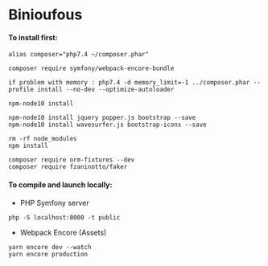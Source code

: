 # Binioufous


#### To install first:

```
alias composer="php7.4 ~/composer.phar"

composer require symfony/webpack-encore-bundle

if problem with memory : php7.4 -d memory_limit=-1 ../composer.phar --profile install --no-dev --optimize-autoloader

npm-node10 install

npm-node10 install jquery popper.js bootstrap --save
npm-node10 install wavesurfer.js bootstrap-icons --save

rm -rf node_modules
npm install

composer require orm-fixtures --dev
composer require fzaninotto/faker
```

#### To compile and launch locally:

* PHP Symfony server
```
php -S localhost:8000 -t public
```

* Webpack Encore (Assets)
```
yarn encore dev --watch
yarn encore production
```
